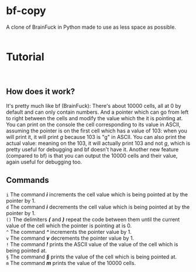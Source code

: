 # bf-copy
A clone of BrainFuck in Python made to use as less space as possible.
<br>
<br>
# Tutorial
<br>

## How does it work?
It's pretty much like bf (BrainFuck):
There's about 10000 cells, all at 0 by default and can only contain numbers.
And a pointer which can go from left to right between the cells and modify the value which the it is pointing at.
You can print on the console the cell corresponding to its value in ASCII, assuming the pointer is on the first cell which has a value of 103: when you will print it, it will print *g* because 103 is "g" in ASCII. You can also print the actual value: meaning on the 103, it will actually print 103 and not *g*, which is pretty useful for debugging and bf doesn't have it. Another new feature (compared to bf) is that you can output the 10000 cells and their value, again useful for debugging too.
<br>

## Commands
```i```
The command ***i*** increments the cell value which is being pointed at by the pointer by 1. <br>
```d```
The command ***i*** decrements the cell value which is being pointed at by the pointer by 1. <br>
```()```
The delimiters ***(*** and ***)*** repeat the code between them until the current value of the cell which the pointer is pointing at is 0. <br>
```^```
The command ***^*** increments the pointer value by 1. <br>
```v```
The command ***v*** decrements the pointer value by 1. <br>
```!```
The command ***!*** prints the ASCII value of the value of the cell which is being pointed at. <br>
```§```
The command ***§*** prints the value of the cell which is being pointed at. <br>
```m```
The command ***m*** prints the value of the 10000 cells. <br>
